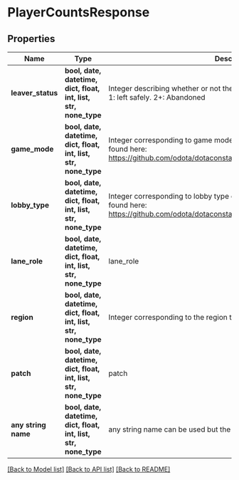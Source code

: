 # PlayerCountsResponse


## Properties
Name | Type | Description | Notes
------------ | ------------- | ------------- | -------------
**leaver_status** | **bool, date, datetime, dict, float, int, list, str, none_type** | Integer describing whether or not the player left the game. 0: didn&#39;t leave. 1: left safely. 2+: Abandoned | [optional] 
**game_mode** | **bool, date, datetime, dict, float, int, list, str, none_type** | Integer corresponding to game mode played. List of constants can be found here: https://github.com/odota/dotaconstants/blob/master/json/game_mode.json | [optional] 
**lobby_type** | **bool, date, datetime, dict, float, int, list, str, none_type** | Integer corresponding to lobby type of match. List of constants can be found here: https://github.com/odota/dotaconstants/blob/master/json/lobby_type.json | [optional] 
**lane_role** | **bool, date, datetime, dict, float, int, list, str, none_type** | lane_role | [optional] 
**region** | **bool, date, datetime, dict, float, int, list, str, none_type** | Integer corresponding to the region the game was played on | [optional] 
**patch** | **bool, date, datetime, dict, float, int, list, str, none_type** | patch | [optional] 
**any string name** | **bool, date, datetime, dict, float, int, list, str, none_type** | any string name can be used but the value must be the correct type | [optional]

[[Back to Model list]](../README.md#documentation-for-models) [[Back to API list]](../README.md#documentation-for-api-endpoints) [[Back to README]](../README.md)


